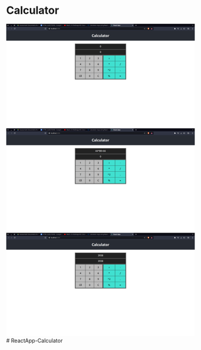 # Calculator

![](Screenshot%20from%202023-06-04%2010-33-07.png)
![](Screenshot%20from%202023-06-04%2010-33-38.png)
![](Screenshot%20from%202023-06-04%2010-33-42.png)# ReactApp-Calculator
